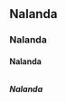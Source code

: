 # 
## Nalanda
### Nalanda
#### Nalanda
##### 
###### 
##### Nalanda
#### 
### 
## 
# 
##
###
####
#####
######
#####
####
###
##
#
##
###
####
#####
######
#####
####
###
##
#
